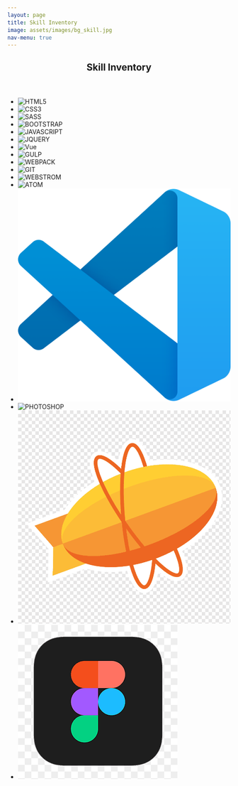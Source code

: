```yaml
---
layout: page
title: Skill Inventory
image: assets/images/bg_skill.jpg
nav-menu: true
---
```


<!-- Main -->
<div id="main">

<!-- One -->
<section id="one">
	<div class="inner">
		<header class="major">
			<h1>Skill Inventory</h1>
		</header>
		<ul class="skill-list">
            <li><img src="assets/images/skill/img_skill01.png" alt="HTML5" title="HTML5" /></li>
            <li><img src="assets/images/skill/img_skill02.png" alt="CSS3" title="CSS3" /></li>
            <li><img src="assets/images/skill/img_skill03.png" alt="SASS" title="SASS" /></li>
            <li><img src="assets/images/skill/img_skill04.png" alt="BOOTSTRAP" title="BOOTSTRAP" /></li>
            <li><img src="assets/images/skill/img_skill05.png" alt="JAVASCRIPT" title="JAVASCRIPT" /></li>
            <li><img src="assets/images/skill/img_skill06.png" alt="JQUERY" title="JQUERY" /></li>
            <li><img src="assets/images/skill/img_skill14.png" alt="Vue" title="Vue" /></li>
            <li><img src="assets/images/skill/img_skill07.png" alt="GULP" title="GULP" /></li>
            <li><img src="assets/images/skill/img_skill08.png" alt="WEBPACK" title="WEBPACK" /></li>
            <li><img src="assets/images/skill/img_skill09.png" alt="GIT" title="GIT" /></li>
            <li><img src="assets/images/skill/img_skill10.png" alt="WEBSTROM" title="WEBSTROM" /></li>
            <li><img src="assets/images/skill/img_skill11.png" alt="ATOM" title="ATOM" /></li>
            <li><img src="assets/images/skill/img_skill15.png" alt="VSCODE" title="VSCODE" /></li>
            <li><img src="assets/images/skill/img_skill13.png" alt="PHOTOSHOP" title="PHOTOSHOP" /></li>
            <li><img src="assets/images/skill/img_skill16.png" alt="zeplin" title="zeplin" /></li>
            <li><img src="assets/images/skill/img_skill17.png" alt="figma" title="figma" /></li>
        </ul>
    </div>
</section>

</div>
